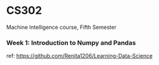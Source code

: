 # CS302
Machine Intelligence course, Fifth Semester

### Week 1: Introduction to Numpy and Pandas
  ref: https://github.com/Renita1206/Learning-Data-Science 
